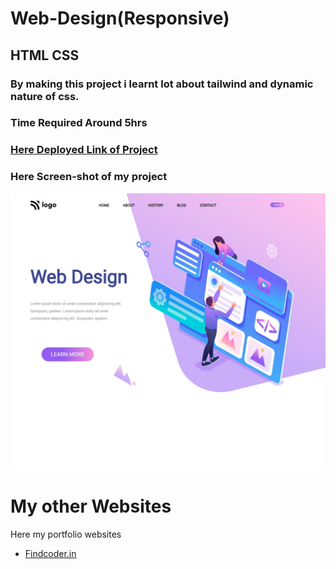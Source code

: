 # Web-Design(Responsive)
## **HTML** **CSS**

### By making this project i learnt lot about tailwind and dynamic nature of css.

### Time Required Around **5hrs**
 
### [Here Deployed Link of Project]()

### Here **Screen-shot** of my project

![Screen-shots](MYscreenshot.png)


# My other Websites

Here my portfolio websites 

- [Findcoder.in](https://www.findcoder.io/u/raavan)